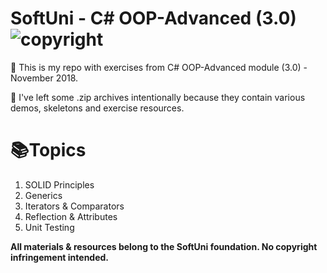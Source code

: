# SoftUni - C# OOP-Advanced (3.0) ![copyright](https://i.imgur.com/didc4Tz.png "cc logo")

📖 This is my repo with exercises from C# OOP-Advanced module (3.0) - November 2018.

📢 I've left some .zip archives intentionally because they contain various demos, skeletons and exercise resources.

# 📚Topics
<ol>
    <li>SOLID Principles</li>
    <li>Generics</li>
    <li>Iterators & Comparators</li>
    <li>Reflection & Attributes</li>
    <li>Unit Testing</li>
</ol>

**All materials & resources belong to the SoftUni foundation. No copyright infringement intended.**